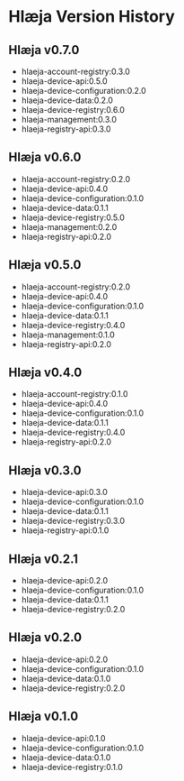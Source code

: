 # Hlæja Version History

## Hlæja v0.7.0

- hlaeja-account-registry:0.3.0
- hlaeja-device-api:0.5.0
- hlaeja-device-configuration:0.2.0
- hlaeja-device-data:0.2.0
- hlaeja-device-registry:0.6.0
- hlaeja-management:0.3.0
- hlaeja-registry-api:0.3.0

## Hlæja v0.6.0

- hlaeja-account-registry:0.2.0
- hlaeja-device-api:0.4.0
- hlaeja-device-configuration:0.1.0
- hlaeja-device-data:0.1.1
- hlaeja-device-registry:0.5.0
- hlaeja-management:0.2.0
- hlaeja-registry-api:0.2.0

## Hlæja v0.5.0

- hlaeja-account-registry:0.2.0
- hlaeja-device-api:0.4.0
- hlaeja-device-configuration:0.1.0
- hlaeja-device-data:0.1.1
- hlaeja-device-registry:0.4.0
- hlaeja-management:0.1.0
- hlaeja-registry-api:0.2.0

## Hlæja v0.4.0

- hlaeja-account-registry:0.1.0
- hlaeja-device-api:0.4.0
- hlaeja-device-configuration:0.1.0
- hlaeja-device-data:0.1.1
- hlaeja-device-registry:0.4.0
- hlaeja-registry-api:0.2.0

## Hlæja v0.3.0

- hlaeja-device-api:0.3.0
- hlaeja-device-configuration:0.1.0
- hlaeja-device-data:0.1.1
- hlaeja-device-registry:0.3.0
- hlaeja-registry-api:0.1.0

## Hlæja v0.2.1

- hlaeja-device-api:0.2.0
- hlaeja-device-configuration:0.1.0
- hlaeja-device-data:0.1.1
- hlaeja-device-registry:0.2.0

## Hlæja v0.2.0

- hlaeja-device-api:0.2.0
- hlaeja-device-configuration:0.1.0
- hlaeja-device-data:0.1.0
- hlaeja-device-registry:0.2.0

## Hlæja v0.1.0

- hlaeja-device-api:0.1.0
- hlaeja-device-configuration:0.1.0
- hlaeja-device-data:0.1.0
- hlaeja-device-registry:0.1.0
